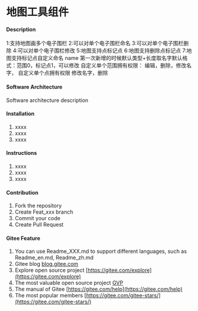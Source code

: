# 地图工具组件

#### Description
1:支持地图画多个电子围栏
2:可以对单个电子围栏命名
3:可以对单个电子围栏删除
4:可以对单个电子围栏修改
5:地图支持点标记点
6:地图支持删除点标记点
7:地图支持标记点自定义命名
name 第一次新增的时候默认类型+长度取名字默认格式：范围0，标记点1，可以修改
自定义单个范围拥有权限：
  编辑，删除，修改名字，
自定义单个点拥有权限
      修改名字，删除

#### Software Architecture
Software architecture description

#### Installation

1.  xxxx
2.  xxxx
3.  xxxx

#### Instructions

1.  xxxx
2.  xxxx
3.  xxxx

#### Contribution

1.  Fork the repository
2.  Create Feat_xxx branch
3.  Commit your code
4.  Create Pull Request


#### Gitee Feature

1.  You can use Readme\_XXX.md to support different languages, such as Readme\_en.md, Readme\_zh.md
2.  Gitee blog [blog.gitee.com](https://blog.gitee.com)
3.  Explore open source project [https://gitee.com/explore](https://gitee.com/explore)
4.  The most valuable open source project [GVP](https://gitee.com/gvp)
5.  The manual of Gitee [https://gitee.com/help](https://gitee.com/help)
6.  The most popular members  [https://gitee.com/gitee-stars/](https://gitee.com/gitee-stars/)
